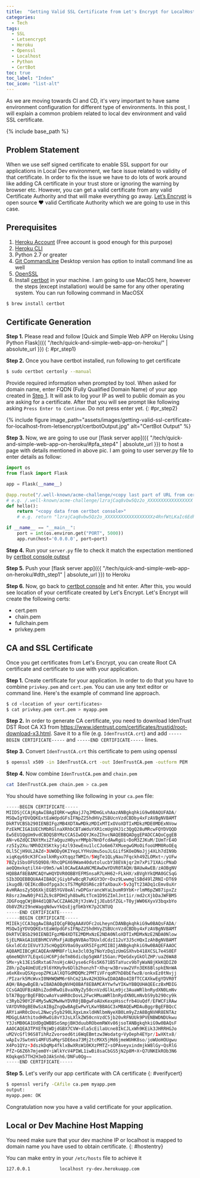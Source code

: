 ```yaml
---
title:  "Getting Valid SSL Certificate from Let's Encrypt for LocalHost"
categories: 
  - Tech
tags:
  - SSL
  - Letsencrypt
  - Heroku
  - Openssl
  - Localhost
  - Python
  - CertBot
toc: true
toc_label: "Index"
toc_icon: "list-alt"
---
```


As we are moving towards CI and CD, it's very important to have same environment configuration for different type of environments. In this post, I will explain a common problem related to local dev environment and valid SSL certificate.

{% include base_path %}

## Problem Statement

When we use self signed certificate to enable SSL support for our applications in Local Dev environment, we face issue related to validity of that certificate. In order to fix the issue we have to do lots of work around like adding CA certificate in your trust store or ignoring the warning by browser etc. However, you can get a valid certificate from any valid Certificate Authority and that will make everything go away. [Let’s Encrypt](https://letsencrypt.org/) is open source :heart: valid Certificate Authority which we are going to use in this case.

## Prerequisites

1. [Heroku Account](https://id.heroku.com/login) (Free account is good enough for this purpose)
2. [Heroku CLI](https://devcenter.heroku.com/articles/heroku-cli)
3. Python 2.7 or greater
4. [Git CommandLine](https://desktop.github.com/) Desktop version has option to install command line as well
5. [OpenSSL](https://www.openssl.org/)
6. Install [certbot](https://certbot.eff.org/) in your machine. I am going to use MacOS here, however the steps (except installation) would be same for any other operating system. You can run following command in MacOSX

```bash
$ brew install certbot
```

## Certificate Generation

**Step 1.** Please read and follow [Quick and Simple Web APP on Heroku Using Python Flask]({{ "/tech/quick-and-simple-web-app-on-heroku/" | absolute_url }})
{: #pr_step1}

**Step 2.** Once you have certbot installed, run following to get certificate

```bash
$ sudo certbot certonly --manual
```

Provide required information when prompted by tool. When asked for domain name, enter FQDN (Fully Qualified Domain Name) of your app created in [Step 1](#pr_step1). It will ask to log your IP as well to public domain as you are asking for a certificate. After that you will see prompt like following asking `Press Enter to Continue`. Do not press enter yet.
{: #pr_step2}

{% include figure image_path="assets/images/getting-valid-ssl-certificate-for-localhost-from-letsencrypt/certbotOutput.jpg" alt="CertBot Output" %}

**Step 3.** Now, we are going to use our [flask server app]({{ "/tech/quick-and-simple-web-app-on-heroku/#pfa_step4" | absolute_url }}) to host a page with details mentioned in above pic. I am going to user server.py file to enter details as follow:

```python
import os
from flask import Flask

app = Flask(__name__)

@app.route("/.well-known/acme-challenge/<copy last part of URL from certbot console>")
# e.g. /.well-known/acme-challenge/lzrajCaq8vbw5Qz2o_XXXXXXXXXXXXXXXXX
def hello():
    return "<copy data from certbot console>"
    # e.g. return "lzrajCaq8vbw5Qz2o_XXXXXXXXXXXXXXXXXXz4RnfWtLKaIc6EdhsOsr4fb6RFZuUoabZW5dPW36cmc"

if __name__ == "__main__":
    port = int(os.environ.get("PORT", 5000))
    app.run(host='0.0.0.0', port=port)
```

**Step 4.** Run your `server.py` file to check it match the expectation mentioned by [certbot console output](#pr_step2)

**Step 5.** Push your [flask server app]({{ "/tech/quick-and-simple-web-app-on-heroku/#dth_step1" | absolute_url }}) to Heroku

**Step 6.** Now, go back to [certbot console](#pr_step2) and hit enter. After this, you would see location of your certificate created by Let's Encrypt. Let's Encrypt will create the following certs:

* cert.pem
* chain.pem
* fullchain.pem
* privkey.pem

## CA and SSL Certificate

Once you get certificates from Let's Encrypt, you can create Root CA certificate and certificate to use with your application.

**Step 1.** Create certificate for your application. In order to do that you have to combine `privkey.pem` and `cert.pem`. You can use any text editor or command line. Here's the example of command line approach.

```bash
$ cd <location of your certificates>
$ cat privkey.pem cert.pem > myapp.pem
```

**Step 2.** In order to generate CA certificate, you need to download IdenTrust DST Root CA X3 from https://www.identrust.com/certificates/trustid/root-download-x3.html. Save it to a file (e.g. `IdenTrustCA.crt`) and add `-----BEGIN CERTIFICATE-----` and `-----END CERTIFICATE-----` lines.

**Step 3.** Convert `IdenTrustCA.crt` this certificate to pem using openssl

```bash
$ openssl x509 -in IdenTrustCA.crt -out IdenTrustCA.pem -outform PEM
```

**Step 4.** Now combine `IdenTrustCA.pem` and `chain.pem`

```bash
cat IdenTrustCA.pem chain.pem > ca.pem
```

You should have something like following in your `ca.pem` file:

```java
-----BEGIN CERTIFICATE-----
MIIDSjCCAjKgAwIBAgIQRK+wgNajJ7qJMDmGLvhAazANBgkqhkiG9w0BAQUFADA/
MSQwIgYDVQQKExtEaWdpdGFsIFNpZ25hdHVyZSBUcnVzdCBDby4xFzAVBgNVBAMT
DkRTVCBSb290IENBIFgzMB4XDTAwMDkzMDIxMTIxOVoXDTIxMDkzMDE0MDExNVow
PzEkMCIGA1UEChMbRGlnaXRhbCBTaWduYXR1cmUgVHJ1c3QgQ28uMRcwFQYDVQQD
Ew5EU1QgUm9vdCBDQSBYMzCCASIwDQYJKoZIhvcNAQEBBQADggEPADCCAQoCggEB
AN+v6ZdQCINXtMxiZfaQguzH0yxrMMpb7NnDfcdAwRgUi+DoM3ZJKuM/IUmTrE4O
rz5Iy2Xu/NMhD2XSKtkyj4zl93ewEnu1lcCJo6m67XMuegwGMoOifooUMM0RoOEq
OLl5CjH9UL2AZd+3UWODyOKIYepLYYHsUmu5ouJLGiifSKOeDNoJjj4XLh7dIN9b
xiqKqy69cK3FCxolkHRyxXtqqzTWMIn/5WgTe1QLyNau7Fqckh49ZLOMxt+/yUFw
7BZy1SbsOFU5Q9D8/RhcQPGX69Wam40dutolucbY38EVAjqr2m7xPi71XAicPNaD
aeQQmxkqtilX4+U9m5/wAl0CAwEAAaNCMEAwDwYDVR0TAQH/BAUwAwEB/zAOBgNV
HQ8BAf8EBAMCAQYwHQYDVR0OBBYEFMSnsaR7LHH62+FLkHX/xBVghYkQMA0GCSqG
SIb3DQEBBQUAA4IBAQCjGiybFwBcqR7uKGY3Or+Dxz9LwwmglSBd49lZRNI+DT69
ikugdB/OEIKcdBodfpga3csTS7MgROSR6cz8faXbauX+5v3gTt23ADq1cEmv8uXr
AvHRAosZy5Q6XkjEGB5YGV8eAlrwDPGxrancWYaLbumR9YbK+rlmM6pZW87ipxZz
R8srzJmwN0jP41ZL9c8PDHIyh8bwRLtTcm1D9SZImlJnt1ir/md2cXjbDaJWFBM5
JDGFoqgCWjBH4d1QB7wCCZAA62RjYJsWvIjJEubSfZGL+T0yjWW06XyxV3bqxbYo
Ob8VZRzI9neWagqNdwvYkQsEjgfbKbYK7p2CNTUQ
-----END CERTIFICATE-----
-----BEGIN CERTIFICATE-----
MIIEkjCCA3qgAwIBAgIQCgFBQgAAAVOFc2oLheynCDANBgkqhkiG9w0BAQsFADA/
MSQwIgYDVQQKExtEaWdpdGFsIFNpZ25hdHVyZSBUcnVzdCBDby4xFzAVBgNVBAMT
DkRTVCBSb290IENBIFgzMB4XDTE2MDMxNzE2NDA0NloXDTIxMDMxNzE2NDA0Nlow
SjELMAkGA1UEBhMCVVMxFjAUBgNVBAoTDUxldCdzI12uY3J5cHQxIzAhBgNVBAMT
GkxldCdzIEVuY3J5cHQgQXV0aG9yaXR5IFgzMIIBIjANBgkqhkiG9w0BAQEFAAOC
AQ8AMIIBCgKCAQEAnNMM8FrlLke3cl03g7NoYzDq1zUmGSXhvb418XCSL7e4S0EF
q6meNQhY7LEqxGiHC6PjdeTm86dicbp5gWAf15Gan/PQeGdxyGkOlZHP/uaZ6WA8
SMx+yk13EiSdRxta67nsHjcAHJyse6cF6s5K671B5TaYucv9bTyWaN8jKkKQDIZ0
Z8h/pZq4UmEUEz9l6YKHy9v6Dlb2honzhT+Xhq+w3Brvaw2VFn3EK6BlspkENnWA
a6xK8xuQSXgvopZPKiAlXQTGdMDQMc2PMTiVFrqoM7hD8bEfwzB/onkxEz0tNvjj
/PIzark5McWvxI0NHWQWM6r6hCm21AvA2H3DkwIDAQABo4IBfTCCAXkwEgYDVR0T
AQH/BAgwBgEB/wIBADAOBgNVHQ8BAf8EBAMCAYYwfwYIKwYBBQUHAQEEczBxMDIG
CCsGAQUFBzABhiZodHRwOi8vaXNyZy50cnVzdGlkLm9jc3AuaWRlbnRydXN0LmNv
bTA7BggrBgEFBQcwAoYvaHR0cDovL2FwcHMuaWRlbnRydXN0LmNvbS9yb290cy9k
c3Ryb290Y2F4My5wN2MwHwYDVR0jBBgwFoAUxKexpHsscfrb4UuQdf/EFWCFiRAw
VAYDVR0gBE0wSzAIBgZngQwBAgEwPwYLKwYBBAGC3xMBAQEwMDAuBggrBgEFBQcC
ARYiaHR0cDovL2Nwcy5yb290LXgxLmxldHNlbmNyeXB0Lm9yZzA8BgNVHR8ENTAz
MDGgL6AthitodHRwOi8vY3JsLXlkZW50cnVzdC5jb20vRFNUUk9PVENBWDNDUkwu
Y3JsMB0GA1UdDgQWBBSoSmpjBH3duubRObemRWXv86jsoTANBgkqhkiG9w0BAQsF
AAOCAQEA3TPXEfNjWDjdGBX7CVW+dla5cEilaUcne8IkCJLxWh9KEik3JHRRHGJo
uM2VcGfl96S8TihRzZvoroed6ti6WqEBmtzw3Wodatg+VyOeph4EYpr/1wXKtx8/
wApIvJSwtmVi4MFU5aMqrSDE6ea73Mj2tcMXX5jMd6jmeWUHK8so/joWUoHOUgwu
X4Po1QYz+3dszkDqMp4fklxBwXRsW10KXzPMTZ+sOPAveyxindmjkW8lGy+QsRlG
PfZ+G6Z6h7mjem0Y+iWlkYcV4PIWL1iwBi8saCbGS5jN2p8M+X+Q7UNKEkROb3N6
KOqkqm57TH2H3eDJAkSnh6/DNFu0Qg==
-----END CERTIFICATE-----
```

**Step 5.** Let's verify our app certificate with CA certificate
{: #verifycert}

```bash
$ openssl verify -CAfile ca.pem myapp.pem
output: 
myapp.pem: OK
```

Congratulation now you have a valid certificate for your application.

## Local or Dev Machine Host Mapping

You need make sure that your dev machine IP or localhost is mapped to domain name you have used to obtain certificate.
{: #hostentry}

You can make entry in your `/etc/hosts` file to achieve it

```bash
127.0.0.1           localhost ry-dev.herokuapp.com
```
